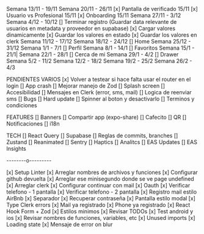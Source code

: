 Semana 13/11 - 19/11
Semana 20/11 - 26/11
[x] Pantalla de verificado 15/11
[x] Usuario vs Profesional 15/11
[x] Onboarding 15/11
Semana 27/11 - 3/12
Semana 4/12 - 10/12
[] Terminar registro (Guardar data relevante de usuarios en metadata y proveedor en supabase)
[x] Cargar valores dinamicamente
[x] Guardar los valores en estado
[x] Guardar los valores en clerk
Semana 11/12 - 17/12
Semana 18/12 - 24/12
[] Home
Semana 25/12 - 31/12
Semana 1/1 - 7/1
[] Perfil
Semana 8/1 - 14/1
[] Favoritos
Semana 15/1 - 21/1|
Semana 22/1 - 28/1
[] Cerca de mi
Semana 29/1 - 4/2
[] Drawer
Semana 5/2 - 11/2
Semana 12/2 - 18/2
Semana 19/2 - 25/2
Semana 26/2 - 4/3

PENDIENTES VARIOS
[x] Volver a testear si hace falta usar el router en el login
[] App crash
[] Mejorar manejo de Zod
[] Splash screen
[] Accesibilidad
[] Mensajes en Clerk (error, sms, mail)
[] Logica de reenviar sms
[] Bugs
[] Hard update
[] Spinner al boton y desactivarlo
[] Terminos y condiciones

FEATURES
[] Banners
[] Compartir app (expo-share)
[] Cafecito
[] QR
[] Notificaciones
[] i18n

TECH
[] React Query
[] Supabase
[] Reglas de commits, branches
[] Zustand
[] Reanimated
[] Sentry
[] Haptics
[] Analitcs
[] EAS Updates
[] EAS Insights

--------o---------

[x] Setup Linter
[x] Arreglar nombres de archivos y funciones
[x] Configurar github devuelta
[x] Arreglar ese minisegundo donde se ve page undefined
[x] Arreglar clerk
[x] Configurar continuar con mail
[x] Oauth
[x] Verificar telefono - 1 pantalla
[x] Verificar telefono - 2 pantalla
[x] Registro mail estilo AirBnb
[x] Separador
[x] Recuperar contraseña
[x] Pantalla estilo modal
[x] Type Clerk errors
[x] Mail ya registrado
[x] Phone ya registrado
[x] React Hook Form + Zod
[x] Estilos minimos
[x] Revisar TODOs
[x] Test android y ios
[x] Revisar nombres de funciones, variables, etc
[x] Unused imports
[x] Loading state
[x] Mensaje de error on blur
